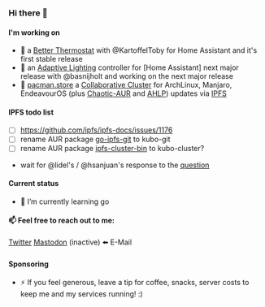 ### Hi there 👋

#### I'm working on

- 🔭 a [Better Thermostat](https://github.com/KartoffelToby/better_thermostat/) with @KartoffelToby for Home Assistant and it's first stable release
- 🔭 an [Adaptive Lighting](https://github.com/basnijholt/adaptive-lighting) controller for [Home Assistant] next major release with @basnijholt and working on the next major release
- 🔭 [pacman.store](https://github.com/RubenKelevra/pacman.store) a [Collaborative Cluster](https://collab.ipfscluster.io/) for ArchLinux, Manjaro, EndeavourOS (plus [Chaotic-AUR](https://github.com/chaotic-aur) and [AHLP]()) updates via [IPFS](https://ipfs.io/)

#### IPFS todo list


- [ ] https://github.com/ipfs/ipfs-docs/issues/1176
- [ ] rename AUR package [go-ipfs-git](https://aur.archlinux.org/packages/go-ipfs-git) to kubo-git
- [ ] rename AUR package [ipfs-cluster-bin](https://aur.archlinux.org/packages/) to kubo-cluster?
- wait for @lidel's / @hsanjuan's response to the [question](https://github.com/ipfs/go-ipfs/issues/8959#issuecomment-1157312273)

#### Current status

- 🌱 I’m currently learning go

#### 📫 Feel free to reach out to me:
[Twitter](https://twitter.com/RubenKelevra)
[Mastodon](https://mastodon.social/@RubenKelevra) (inactive)
⬅️ E-Mail

#### Sponsoring

- ⚡ If you feel generous, leave a tip for coffee, snacks, server costs to keep me and my services running! :)

<a rel="me" href="https://mastodon.social/@RubenKelevra"></a>



<!--
**RubenKelevra/RubenKelevra** is a ✨ _special_ ✨ repository because its `README.md` (this file) appears on your GitHub profile.

Here are some ideas to get you started:


- 🌱 I’m currently learning ...
- 👯 I’m looking to collaborate on ...
- 🤔 I’m looking for help with ...
- 💬 Ask me about ...
- 📫 How to reach me: ...
- 😄 Pronouns: ...
- ⚡ Fun fact: ...
-->
